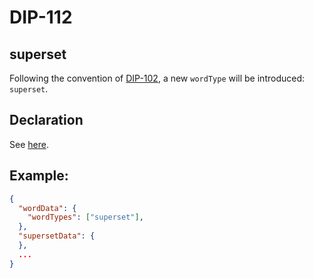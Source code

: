DIP-112
======

superset
------------------------------

Following the convention of [DIP-102](102.md), a new `wordType` will be introduced: `superset`.

## Declaration

See [here](declarations/superset.md).

## Example:

```json
{
  "wordData": {
    "wordTypes": ["superset"],
  },
  "supersetData": {
  },
  ...
}
```


